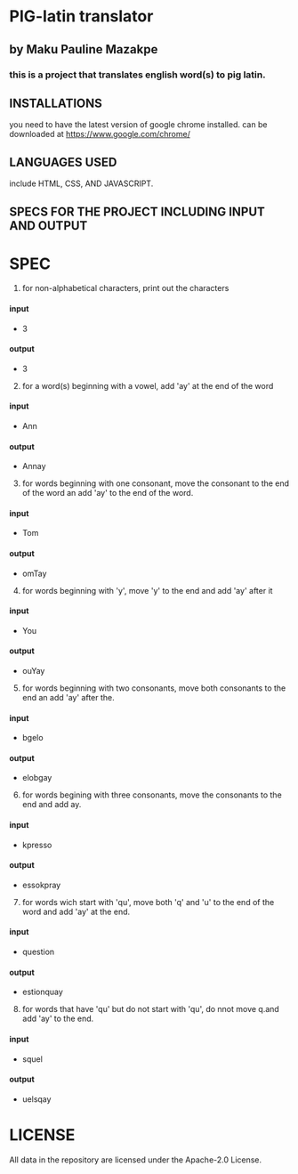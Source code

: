 # PIG-latin translator

## by Maku Pauline Mazakpe

### this is a project that translates english word(s) to pig latin.

## INSTALLATIONS

you need to have the latest version of google chrome installed. can be downloaded at https://www.google.com/chrome/

## LANGUAGES USED

include HTML, CSS, AND  JAVASCRIPT.

## SPECS FOR THE PROJECT INCLUDING INPUT AND OUTPUT

# SPEC

1. for non-alphabetical characters, print out the characters

#### input
- 3

#### output

- 3

2. for a word(s) beginning with a vowel, add 'ay' at the end of the word

#### input
- Ann

#### output

- Annay

3. for words beginning with one consonant, move the consonant to the end of the word an add 'ay' to the end of the word.

#### input
- Tom

#### output

- omTay

4. for words beginning with 'y', move 'y' to the end and add 'ay' after it

#### input
- You

#### output

- ouYay

5. for words beginning with two consonants, move both consonants to the end an add 'ay'
 after the.

 #### input
 - bgelo

 #### output

 - elobgay

 6. for words begining with three consonants, move the consonants to the end and add ay.

 #### input
 - kpresso

 #### output

 - essokpray

 7. for words wich start with 'qu', move both 'q' and 'u' to the end of the word and add 'ay' at the end.

 #### input
 - question

 #### output

 - estionquay

8. for words that have 'qu' but do not start with 'qu', do nnot move q.and add 'ay' to the end.

#### input
- squel

#### output

- uelsqay

# LICENSE

All data in the repository are licensed under the Apache-2.0 License.
